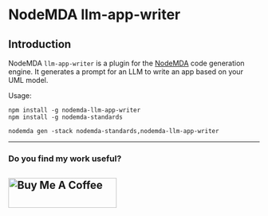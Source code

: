 # NodeMDA llm-app-writer

## Introduction

NodeMDA `llm-app-writer` is a plugin for the [NodeMDA](https://github.com/joelkoz/NodeMDA) code generation engine. 
It generates a prompt for an LLM to write an app based on your UML model.

Usage:
```
npm install -g nodemda-llm-app-writer
npm install -g nodemda-standards

nodemda gen -stack nodemda-standards,nodemda-llm-app-writer

```


---
### Do you find my work useful?

<a href="https://www.buymeacoffee.com/joelkoz" target="_blank"><img src="https://cdn.buymeacoffee.com/buttons/v2/default-yellow.png" alt="Buy Me A Coffee" style="height: 60px !important;width: 217px !important;" ></a>
---
